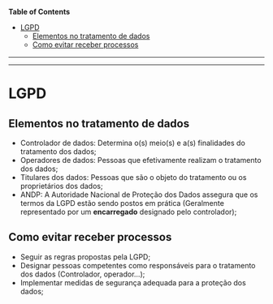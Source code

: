 **Table of Contents**

- [LGPD](#lgpd)
  - [Elementos no tratamento de dados](#elementos-no-tratamento-de-dados)
  - [Como evitar receber processos](#como-evitar-receber-processos)


<div style="margin:1rem"></div>

---
---

<div style="margin:2rem"></div>

# LGPD

## Elementos no tratamento de dados

- Controlador de dados: Determina o(s) meio(s) e a(s) finalidades do tratamento dos dados;
- Operadores de dados: Pessoas que efetivamente realizam o tratamento dos dados;
- Titulares dos dados: Pessoas que são o objeto do tratamento ou os proprietários dos dados;
- ANDP: A Autoridade Nacional de Proteção dos Dados assegura que os termos da LGPD estão sendo postos em prática (Geralmente representado por um **encarregado** designado pelo controlador);

## Como evitar receber processos

- Seguir as regras propostas pela LGPD;
- Designar pessoas competentes como responsáveis para o tratamento dos dados (Controlador, operador...);
- Implementar medidas de segurança adequada para a proteção dos dados;
